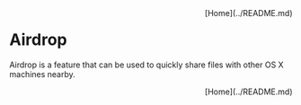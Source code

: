 <div style="float: right;">
[Home](../README.md)
</div>

# Airdrop 
Airdrop is a feature that can be used to quickly share files with other OS X machines nearby. 

<div style="float: right;">
[Home](../README.md)
</div>
